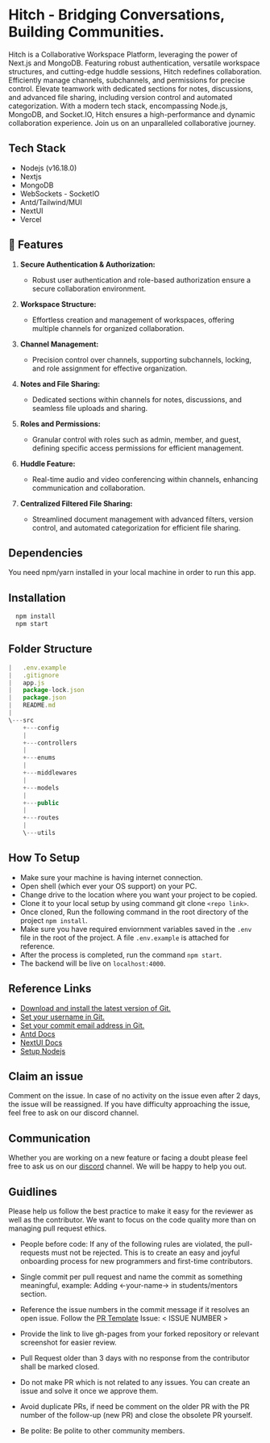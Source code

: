 # Hitch - Bridging Conversations, Building Communities.
Hitch is a  Collaborative Workspace Platform, leveraging the power of Next.js and MongoDB. Featuring robust authentication, versatile workspace structures, and cutting-edge huddle sessions, Hitch redefines collaboration. Efficiently manage channels, subchannels, and permissions for precise control. Elevate teamwork with dedicated sections for notes, discussions, and advanced file sharing, including version control and automated categorization. With a modern tech stack, encompassing Node.js, MongoDB, and Socket.IO, Hitch ensures a high-performance and dynamic collaboration experience. Join us on an unparalleled collaborative journey.

## Tech Stack 
* Nodejs (v16.18.0)
* Nextjs
* MongoDB
* WebSockets - SocketIO
* Antd/Tailwind/MUI
* NextUI
* Vercel

## 🚀 Features

1. **Secure Authentication & Authorization:**
   - Robust user authentication and role-based authorization ensure a secure collaboration environment.

2. **Workspace Structure:**
   - Effortless creation and management of workspaces, offering multiple channels for organized collaboration.

3. **Channel Management:**
   - Precision control over channels, supporting subchannels, locking, and role assignment for effective organization.

4. **Notes and File Sharing:**
   - Dedicated sections within channels for notes, discussions, and seamless file uploads and sharing.

5. **Roles and Permissions:**
   - Granular control with roles such as admin, member, and guest, defining specific access permissions for efficient management.

6. **Huddle Feature:**
   - Real-time audio and video conferencing within channels, enhancing communication and collaboration.

7. **Centralized Filtered File Sharing:**
   - Streamlined document management with advanced filters, version control, and automated categorization for efficient file sharing.

## Dependencies
You need npm/yarn installed in your local machine in order to run this app.

## Installation


```bash
  npm install 
  npm start
```

## Folder Structure
```js
|   .env.example
|   .gitignore
|   app.js
|   package-lock.json
|   package.json
|   README.md
|
\---src
    +---config
    |
    +---controllers
    |
    +---enums
    |
    +---middlewares
    |
    +---models
    |
    +---public
    |
    +---routes
    |
    \---utils
```


## How To Setup

* Make sure your machine is having internet connection.
* Open shell (which ever your OS support) on your PC.
* Change drive to the location where you want your project to be copied.
* Clone it to your local setup by using command git clone ```<repo link>```.
* Once cloned, Run the following command in the root directory of the project ```npm install```.
* Make sure you have required enviornment variables saved in the ```.env``` file in the root of the project. A file ```.env.example``` is attached for reference.
* After the process is completed, run the command ```npm start```.
* The backend will be live on ```localhost:4000```.

## Reference Links 
- [Download and install the latest version of Git.](https://git-scm.com/downloads)
- [Set your username in Git.](https://help.github.com/articles/setting-your-username-in-git)
- [Set your commit email address in Git.](https://help.github.com/articles/setting-your-commit-email-address-in-git)
- [Antd Docs](https://ant.design/)
- [NextUI Docs](https://nextui.org/)
- [Setup Nodejs](https://nodejs.org/en/blog/release/v16.18.1/)
## Claim an issue
Comment on the issue. In case of no activity on the issue even after 2 days, the issue will be reassigned. If you have difficulty approaching the issue, feel free to ask on our discord channel.
## Communication 
Whether you are working on a new feature or facing a doubt please feel free to ask us on our [discord](https://discord.gg/D9999YTkS8) channel. We will be happy to help you out.

## Guidlines 
Please help us follow the best practice to make it easy for the reviewer as well as the contributor. We want to focus on the code quality more than on managing pull request ethics.

- People before code: If any of the following rules are violated, the pull-requests must not be rejected. This is to create an easy and joyful onboarding process for new programmers and first-time contributors.

- Single commit per pull request and name the commit as something meaningful, example: Adding <-your-name-> in students/mentors section.

- Reference the issue numbers in the commit message if it resolves an open issue. Follow the [PR Template](https://github.com/opencodeiiita/SaveMyForm-Frontend/blob/main/.github/pull_request_template.md) Issue: < ISSUE NUMBER >

- Provide the link to live gh-pages from your forked repository or relevant screenshot for easier review.

- Pull Request older than 3 days with no response from the contributor shall be marked closed.

- Do not make PR which is not related to any issues. You can create an issue and solve it once we approve them.

- Avoid duplicate PRs, if need be comment on the older PR with the PR number of the follow-up (new PR) and close the obsolete PR yourself.

- Be polite: Be polite to other community members.
